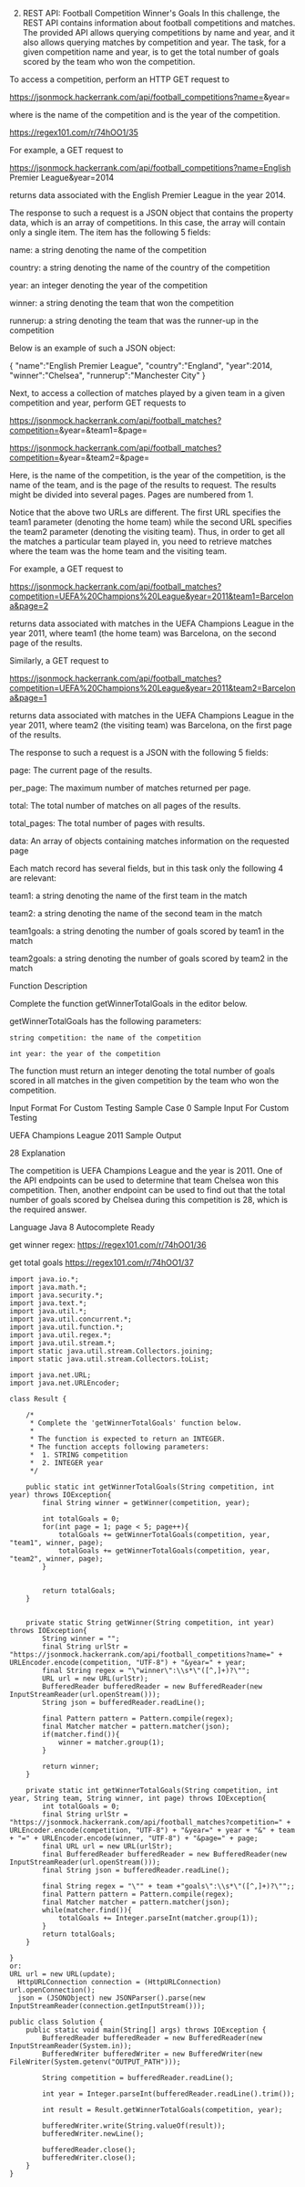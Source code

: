
2. REST API: Football Competition Winner's Goals
In this challenge, the REST API contains information about football competitions and matches. The provided API allows querying competitions by name and year, and it also allows querying matches by competition and year. The task, for a given competition name and year, is to get the total number of goals scored by the team who won the competition.

 

To access a competition, perform an HTTP GET request to

https://jsonmock.hackerrank.com/api/football_competitions?name=<name>&year=<year>

where <name> is the name of the competition and <year> is the year of the competition.

https://regex101.com/r/74hOO1/35 

For example, a GET request to

https://jsonmock.hackerrank.com/api/football_competitions?name=English Premier League&year=2014

returns data associated with the English Premier League in the year 2014.

 

The response to such a request is a JSON object that contains the property data, which is an array of competitions. In this case, the array will contain only a single item. The item has the following 5 fields:

name: a string denoting the name of the competition

country: a string denoting the name of the country of the competition

year: an integer denoting the year of the competition

winner: a string denoting the team that won the competition

runnerup: a string denoting the team that was the runner-up in the competition



Below is an example of such a JSON object:

{
   "name":"English Premier League",
   "country":"England",
   "year":2014,
   "winner":"Chelsea",
   "runnerup":"Manchester City"
}
 

Next, to access a collection of matches played by a given team in a given competition and year, perform GET requests to

https://jsonmock.hackerrank.com/api/football_matches?competition=<competition>&year=<year>&team1=<team>&page=<page>

https://jsonmock.hackerrank.com/api/football_matches?competition=<competition>&year=<year>&team2=<team>&page=<page>

 

Here, <competition> is the name of the competition, <year> is the year of the competition, <team> is the name of the team, and <page> is the page of the results to request. The results might be divided into several pages. Pages are numbered from 1.

 

Notice that the above two URLs are different. The first URL specifies the team1 parameter (denoting the home team) while the second URL specifies the team2 parameter (denoting the visiting team). Thus, in order to get all the matches a particular team played in, you need to retrieve matches where the team was the home team and the visiting team.

 

For example, a GET request to

https://jsonmock.hackerrank.com/api/football_matches?competition=UEFA%20Champions%20League&year=2011&team1=Barcelona&page=2

returns data associated with matches in the UEFA Champions League in the year 2011, where team1 (the home team) was Barcelona, on the second page of the results.

 

Similarly, a GET request to

https://jsonmock.hackerrank.com/api/football_matches?competition=UEFA%20Champions%20League&year=2011&team2=Barcelona&page=1

returns data associated with matches in the UEFA Champions League in the year 2011, where team2 (the visiting team) was Barcelona, on the first page of the results.

 

The response to such a request is a JSON with the following 5 fields:

page: The current page of the results.

per_page: The maximum number of matches returned per page.

total: The total number of matches on all pages of the results.

total_pages: The total number of pages with results.

data: An array of objects containing matches information on the requested page

 

Each match record has several fields, but in this task only the following 4 are relevant:

team1: a string denoting the name of the first team in the match

team2: a string denoting the name of the second team in the match

team1goals: a string denoting the number of goals scored by team1 in the match

team2goals: a string denoting the number of goals scored by team2 in the match

 

Function Description

Complete the function getWinnerTotalGoals in the editor below.

 

getWinnerTotalGoals has the following parameters:

    string competition: the name of the competition

    int year: the year of the competition

 

The function must return an integer denoting the total number of goals scored in all matches in the given competition by the team who won the competition.

 

Input Format For Custom Testing
Sample Case 0
Sample Input For Custom Testing

UEFA Champions League
2011
Sample Output

28
Explanation

The competition is UEFA Champions League and the year is 2011. One of the API endpoints can be used to determine that team Chelsea won this competition. Then, another endpoint can be used to find out that the total number of goals scored by Chelsea during this competition is 28, which is the required answer.

Language
Java 8
Autocomplete Ready

get winner regex:
https://regex101.com/r/74hOO1/36



get total goals
https://regex101.com/r/74hOO1/37
```
import java.io.*;
import java.math.*;
import java.security.*;
import java.text.*;
import java.util.*;
import java.util.concurrent.*;
import java.util.function.*;
import java.util.regex.*;
import java.util.stream.*;
import static java.util.stream.Collectors.joining;
import static java.util.stream.Collectors.toList;

import java.net.URL;
import java.net.URLEncoder;

class Result {

    /*
     * Complete the 'getWinnerTotalGoals' function below.
     *
     * The function is expected to return an INTEGER.
     * The function accepts following parameters:
     *  1. STRING competition
     *  2. INTEGER year
     */

    public static int getWinnerTotalGoals(String competition, int year) throws IOException{
        final String winner = getWinner(competition, year);
        
        int totalGoals = 0;
        for(int page = 1; page < 5; page++){
            totalGoals += getWinnerTotalGoals(competition, year, "team1", winner, page);
            totalGoals += getWinnerTotalGoals(competition, year, "team2", winner, page);            
        }


        return totalGoals;
    }
    
    
    private static String getWinner(String competition, int year) throws IOException{
        String winner = "";
        final String urlStr = "https://jsonmock.hackerrank.com/api/football_competitions?name=" + URLEncoder.encode(competition, "UTF-8") + "&year=" + year;
        final String regex = "\"winner\":\\s*\"([^,]+)?\"";
        URL url = new URL(urlStr);
        BufferedReader bufferedReader = new BufferedReader(new InputStreamReader(url.openStream()));
        String json = bufferedReader.readLine();
        
        final Pattern pattern = Pattern.compile(regex);
        final Matcher matcher = pattern.matcher(json);
        if(matcher.find()){
            winner = matcher.group(1);
        }
                
        return winner;
    }
    
    private static int getWinnerTotalGoals(String competition, int year, String team, String winner, int page) throws IOException{
        int totalGoals = 0;
        final String urlStr = "https://jsonmock.hackerrank.com/api/football_matches?competition=" + URLEncoder.encode(competition, "UTF-8") + "&year=" + year + "&" + team + "=" + URLEncoder.encode(winner, "UTF-8") + "&page=" + page;
        final URL url = new URL(urlStr);
        final BufferedReader bufferedReader = new BufferedReader(new InputStreamReader(url.openStream()));
        final String json = bufferedReader.readLine();
        
        final String regex = "\"" + team +"goals\":\\s*\"([^,]+)?\"";;
        final Pattern pattern = Pattern.compile(regex);
        final Matcher matcher = pattern.matcher(json);
        while(matcher.find()){
            totalGoals += Integer.parseInt(matcher.group(1));
        }
        return totalGoals;
    }

}
or:
URL url = new URL(update);
  HttpURLConnection connection = (HttpURLConnection) url.openConnection();
  json = (JSONObject) new JSONParser().parse(new InputStreamReader(connection.getInputStream()));

public class Solution {
    public static void main(String[] args) throws IOException {
        BufferedReader bufferedReader = new BufferedReader(new InputStreamReader(System.in));
        BufferedWriter bufferedWriter = new BufferedWriter(new FileWriter(System.getenv("OUTPUT_PATH")));

        String competition = bufferedReader.readLine();

        int year = Integer.parseInt(bufferedReader.readLine().trim());

        int result = Result.getWinnerTotalGoals(competition, year);

        bufferedWriter.write(String.valueOf(result));
        bufferedWriter.newLine();

        bufferedReader.close();
        bufferedWriter.close();
    }
}
```
